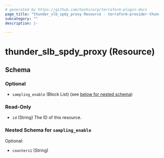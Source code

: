 ```yaml
---
# generated by https://github.com/hashicorp/terraform-plugin-docs
page_title: "thunder_slb_spdy_proxy Resource - terraform-provider-thunder"
subcategory: ""
description: |-
  
---
```


# thunder_slb_spdy_proxy (Resource)





<!-- schema generated by tfplugindocs -->
## Schema

### Optional

- `sampling_enable` (Block List) (see [below for nested schema](#nestedblock--sampling_enable))

### Read-Only

- `id` (String) The ID of this resource.

<a id="nestedblock--sampling_enable"></a>
### Nested Schema for `sampling_enable`

Optional:

- `counters1` (String)


